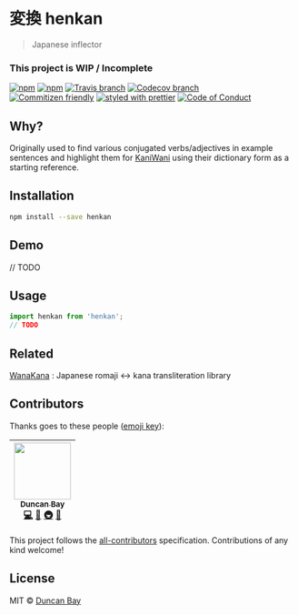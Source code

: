 # 変換 henkan

> Japanese inflector

### This project is WIP / Incomplete

[![npm](https://img.shields.io/npm/v/henkan.svg?style=flat-square)](https://www.npmjs.com/package/henkan)
[![npm](https://img.shields.io/npm/dt/henkan.svg?style=flat-square)](https://npm-stat.com/charts.html?package=henkan&from=2016-04-01)
[![Travis branch](https://img.shields.io/travis/DJTB/henkan/master.svg?style=flat-square)](https://travis-ci.org/DJTB/henkan)
[![Codecov branch](https://img.shields.io/codecov/c/github/DJTB/henkan/master.svg?style=flat-square)](https://codecov.io/github/DJTB/henkan)
<br />
[![Commitizen friendly](https://img.shields.io/badge/commitizen-friendly-brightgreen.svg?style=flat-square)](http://commitizen.github.io/cz-cli/)
[![styled with prettier](https://img.shields.io/badge/styled_with-prettier-ff69b4.svg?style=flat-square)](https://github.com/prettier/prettier)
[![Code of Conduct](https://img.shields.io/badge/code%20of-conduct-ff69b4.svg?style=flat-square)](./code_of_conduct.md)

## Why?

Originally used to find various conjugated verbs/adjectives in example sentences and highlight them for [KaniWani](https://github.com/Kaniwani/kw-frontend) using their dictionary form as a starting reference.

## Installation

```sh
npm install --save henkan
```

## Demo

// TODO

## Usage

```js
import henkan from 'henkan';
// TODO
```

## Related

[WanaKana](https://github.com/WaniKani/WanaKana) : Japanese romaji <-> kana transliteration library

## Contributors

Thanks goes to these people ([emoji key](https://github.com/kentcdodds/all-contributors#emoji-key)):

<!-- ALL-CONTRIBUTORS-LIST:START - Do not remove or modify this section -->

<!-- prettier-ignore -->
| [<img src="https://avatars3.githubusercontent.com/u/5353151?s=100" width="100px;"/><br /><sub><b>Duncan Bay</b></sub>](https://github.com/DJTB)<br />[💻](https://github.com/DJTB/henkan/commits?author=DJTB "Code") [📖](https://github.com/DJTB/henkan/commits?author=DJTB "Documentation") [🚇](#infra-DJTB "Infrastructure (Hosting, Build-Tools, etc)") [🎨](#design-DJTB "Design") |
| :---: |

<!-- ALL-CONTRIBUTORS-LIST:END -->

This project follows the [all-contributors](https://github.com/kentcdodds/all-contributors) specification. Contributions of any kind welcome!

## License

MIT &copy; [Duncan Bay](https://github.com/DJTB)
